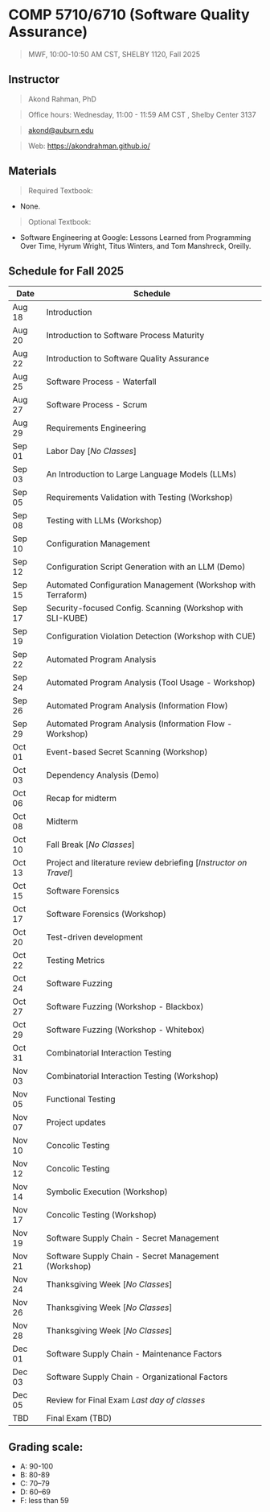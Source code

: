 # COMP 5710/6710 (Software Quality Assurance)
> MWF, 10:00-10:50 AM CST, SHELBY 1120, Fall 2025 

## Instructor 

> Akond Rahman, PhD 

> Office hours: Wednesday, 11:00 - 11:59 AM CST , Shelby Center 3137

> akond@auburn.edu 

> Web: https://akondrahman.github.io/ 




## Materials 

> Required Textbook: 
- None. 

> Optional Textbook:  
- Software Engineering at Google: Lessons Learned from Programming Over Time, Hyrum Wright, Titus Winters, and Tom Manshreck, Oreilly.    



## Schedule for Fall 2025 


| Date    |  Schedule                                                         |
|---------|-------------------------------------------------------------------|
| Aug 18  | Introduction                                                      |
| Aug 20  | Introduction to Software Process Maturity                         |
| Aug 22  | Introduction to Software Quality Assurance                        |
| Aug 25  | Software Process - Waterfall                                      |
| Aug 27  | Software Process - Scrum                                          |
| Aug 29  | Requirements Engineering                                          |
| Sep 01  | Labor Day [*No Classes*]                                          |
| Sep 03  | An Introduction to Large Language Models (LLMs)                   |
| Sep 05  | Requirements Validation with Testing (Workshop)                   |
| Sep 08  | Testing with LLMs  (Workshop)                                     |
| Sep 10  | Configuration Management                                          |
| Sep 12  | Configuration Script Generation with an LLM (Demo)                |
| Sep 15  | Automated Configuration Management (Workshop with Terraform)      |
| Sep 17  | Security-focused Config. Scanning (Workshop with SLI-KUBE)        |
| Sep 19  | Configuration Violation Detection (Workshop with CUE)             |
| Sep 22  | Automated Program Analysis                                        |
| Sep 24  | Automated Program Analysis (Tool Usage - Workshop)                |
| Sep 26  | Automated Program Analysis (Information Flow)                     |
| Sep 29  | Automated Program Analysis (Information Flow - Workshop)          |
| Oct 01  | Event-based Secret Scanning (Workshop)                            |  
| Oct 03  | Dependency Analysis (Demo)                                        |                                              
| Oct 06  | Recap for midterm                                                 |                 
| Oct 08  | Midterm                                                           |
| Oct 10  | Fall Break [*No Classes*]                                         |
| Oct 13  | Project and literature review debriefing [*Instructor on Travel*] |
| Oct 15  | Software Forensics                                                |
| Oct 17  | Software Forensics (Workshop)                                     |
| Oct 20  | Test-driven development                                           |
| Oct 22  | Testing Metrics                                                   |
| Oct 24  | Software Fuzzing                                                  |     
| Oct 27  | Software Fuzzing  (Workshop - Blackbox)                           |
| Oct 29  | Software Fuzzing (Workshop - Whitebox)                            |
| Oct 31  | Combinatorial Interaction Testing                                 |
| Nov 03  | Combinatorial Interaction Testing  (Workshop)                     |
| Nov 05  | Functional Testing                                                |
| Nov 07  | Project updates                                                   |
| Nov 10  | Concolic Testing                                                  |
| Nov 12  | Concolic Testing                                                  |
| Nov 14  | Symbolic Execution (Workshop)                                     |
| Nov 17  | Concolic Testing (Workshop)                                       |
| Nov 19  | Software Supply Chain - Secret Management                         |
| Nov 21  | Software Supply Chain - Secret Management (Workshop)              |
| Nov 24  | Thanksgiving Week [*No Classes*]                                  |
| Nov 26  | Thanksgiving Week [*No Classes*]                                  |
| Nov 28  | Thanksgiving Week [*No Classes*]                                  |
| Dec 01  | Software Supply Chain - Maintenance Factors                       |
| Dec 03  | Software Supply Chain - Organizational Factors                    |
| Dec 05  | Review for Final Exam *Last day of classes*                       |
| TBD     | Final Exam (TBD)                                                  |

 


## Grading scale: 
  - A: 90-100 
  - B: 80-89 
  - C: 70–79 
  - D: 60–69
  - F: less than 59



